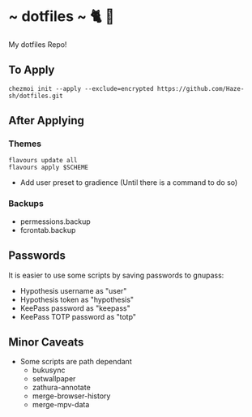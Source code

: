 # ~ dotfiles ~ 🐈 🍻

My dotfiles Repo!


## To Apply

```
chezmoi init --apply --exclude=encrypted https://github.com/Haze-sh/dotfiles.git
```

## After Applying

### Themes
```
flavours update all
flavours apply $SCHEME
```

- Add user preset to gradience (Until there is a command to do so)

### Backups
- permessions.backup
- fcrontab.backup

## Passwords

It is easier to use some scripts by saving passwords to gnupass:

- Hypothesis username as "user"
- Hypothesis token as "hypothesis"
- KeePass password as "keepass"
- KeePass TOTP password as "totp"

## Minor Caveats

- Some scripts are path dependant
	* bukusync
	* setwallpaper
	* zathura-annotate
	* merge-browser-history
	* merge-mpv-data
